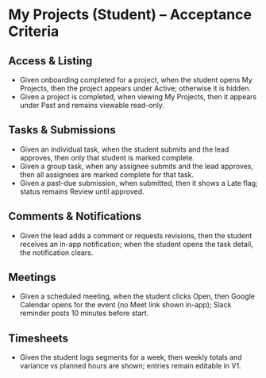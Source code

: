 # My Projects (Student) – Acceptance Criteria

## Access & Listing
- Given onboarding completed for a project, when the student opens My Projects, then the project appears under Active; otherwise it is hidden.
- Given a project is completed, when viewing My Projects, then it appears under Past and remains viewable read-only.

## Tasks & Submissions
- Given an individual task, when the student submits and the lead approves, then only that student is marked complete.
- Given a group task, when any assignee submits and the lead approves, then all assignees are marked complete for that task.
- Given a past-due submission, when submitted, then it shows a Late flag; status remains Review until approved.

## Comments & Notifications
- Given the lead adds a comment or requests revisions, then the student receives an in-app notification; when the student opens the task detail, the notification clears.

## Meetings
- Given a scheduled meeting, when the student clicks Open, then Google Calendar opens for the event (no Meet link shown in-app); Slack reminder posts 10 minutes before start.

## Timesheets
- Given the student logs segments for a week, then weekly totals and variance vs planned hours are shown; entries remain editable in V1.
